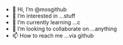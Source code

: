 - 👋 Hi, I’m @mosgithub
- 👀 I’m interested in ...stuff
- 🌱 I’m currently learning ...c
- 💞️ I’m looking to collaborate on ...anything
- 📫 How to reach me ...via github

<!---
mosgithub/mosgithub is a ✨ special ✨ repository because its `README.md` (this file) appears on your GitHub profile.
You can click the Preview link to take a look at your changes.
--->

